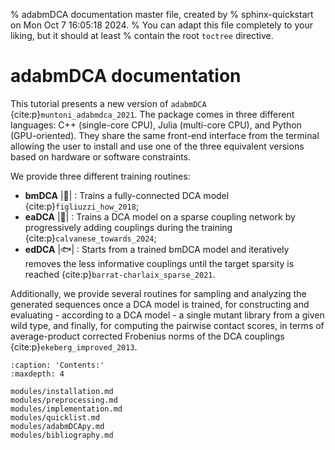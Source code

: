 % adabmDCA documentation master file, created by
% sphinx-quickstart on Mon Oct  7 16:05:18 2024.
% You can adapt this file completely to your liking, but it should at least
% contain the root `toctree` directive.

# adabmDCA documentation

This tutorial presents a new version of `adabmDCA` {cite:p}`muntoni_adabmdca_2021`. The package comes in three different languages: C++ (single-core CPU), Julia (multi-core CPU), and Python (GPU-oriented). They share the same front-end interface from the terminal allowing the user to install and use one of the three equivalent versions based on hardware or software constraints.

We provide three different training routines:
- **bmDCA** |:whale2:| : Trains a fully-connected DCA model {cite:p}`figliuzzi_how_2018`;
- **eaDCA** |:dolphin:| : Trains a DCA model on a sparse coupling network by progressively adding couplings during the training {cite:p}`calvanese_towards_2024`;
- **edDCA** |:fish:| : Starts from a trained bmDCA model and iteratively removes the less informative couplings until the target sparsity is reached {cite:p}`barrat-charlaix_sparse_2021`.

Additionally, we provide several routines for sampling and analyzing the generated sequences once a DCA model is trained, for constructing and evaluating - according to a DCA model - a single mutant library from a given wild type, and finally, for computing the pairwise contact scores, in terms of average-product corrected Frobenius norms of the DCA couplings {cite:p}`ekeberg_improved_2013`.

```{toctree}
:caption: 'Contents:'
:maxdepth: 4

modules/installation.md
modules/preprocessing.md
modules/implementation.md
modules/quicklist.md
modules/adabmDCApy.md
modules/bibliography.md
```
